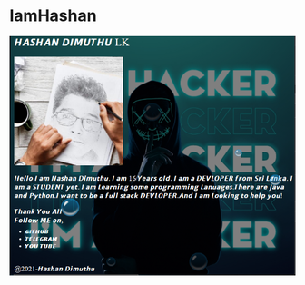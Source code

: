 #  IamHashan
<a href="https://hashandimuthu.github.io/IamHashan/"><img src="https://raw.githubusercontent.com/HashanDimuthu/IamHashan/main/web.png"></a>
